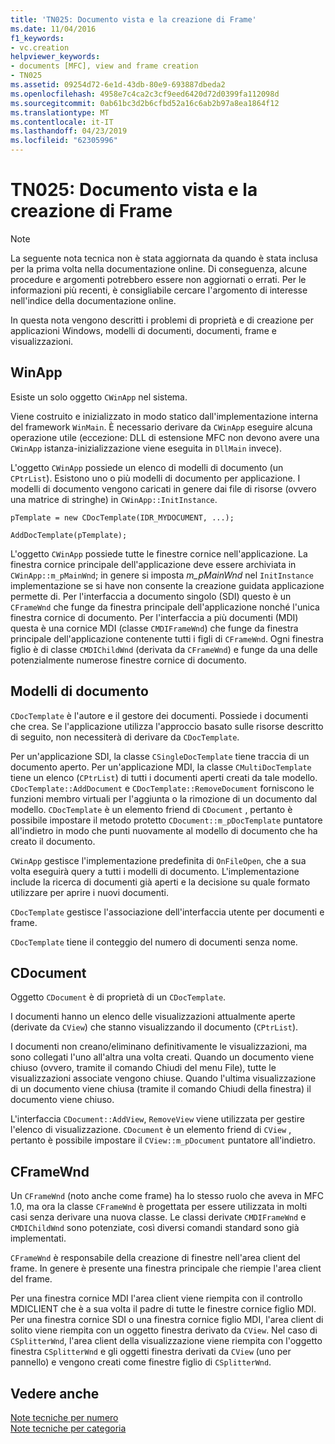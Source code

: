 ```yaml
---
title: 'TN025: Documento vista e la creazione di Frame'
ms.date: 11/04/2016
f1_keywords:
- vc.creation
helpviewer_keywords:
- documents [MFC], view and frame creation
- TN025
ms.assetid: 09254d72-6e1d-43db-80e9-693887dbeda2
ms.openlocfilehash: 4958e7c4ca2c3cf9eed6420d72d0399fa112098d
ms.sourcegitcommit: 0ab61bc3d2b6cfbd52a16c6ab2b97a8ea1864f12
ms.translationtype: MT
ms.contentlocale: it-IT
ms.lasthandoff: 04/23/2019
ms.locfileid: "62305996"
---
```

# <a name="tn025-document-view-and-frame-creation"></a>TN025: Documento vista e la creazione di Frame

> [!NOTE]
>  La seguente nota tecnica non è stata aggiornata da quando è stata inclusa per la prima volta nella documentazione online. Di conseguenza, alcune procedure e argomenti potrebbero essere non aggiornati o errati. Per le informazioni più recenti, è consigliabile cercare l'argomento di interesse nell'indice della documentazione online.

In questa nota vengono descritti i problemi di proprietà e di creazione per applicazioni Windows, modelli di documenti, documenti, frame e visualizzazioni.

## <a name="winapp"></a>WinApp

Esiste un solo oggetto `CWinApp` nel sistema.

Viene costruito e inizializzato in modo statico dall'implementazione interna del framework `WinMain`. È necessario derivare da `CWinApp` eseguire alcuna operazione utile (eccezione: DLL di estensione MFC non devono avere una `CWinApp` istanza-inizializzazione viene eseguita in `DllMain` invece).

L'oggetto `CWinApp` possiede un elenco di modelli di documento (un `CPtrList`). Esistono uno o più modelli di documento per applicazione. I modelli di documento vengono caricati in genere dai file di risorse (ovvero una matrice di stringhe) in `CWinApp::InitInstance`.

```
pTemplate = new CDocTemplate(IDR_MYDOCUMENT, ...);

AddDocTemplate(pTemplate);
```

L'oggetto `CWinApp` possiede tutte le finestre cornice nell'applicazione. La finestra cornice principale dell'applicazione deve essere archiviata in `CWinApp::m_pMainWnd`; in genere si imposta *m_pMainWnd* nel `InitInstance` implementazione se si have non consente la creazione guidata applicazione permette di. Per l'interfaccia a documento singolo (SDI) questo è un `CFrameWnd` che funge da finestra principale dell'applicazione nonché l'unica finestra cornice di documento. Per l'interfaccia a più documenti (MDI) questa è una cornice MDI (classe `CMDIFrameWnd`) che funge da finestra principale dell'applicazione contenente tutti i figli di `CFrameWnd`. Ogni finestra figlio è di classe `CMDIChildWnd` (derivata da `CFrameWnd`) e funge da una delle potenzialmente numerose finestre cornice di documento.

## <a name="doctemplates"></a>Modelli di documento

`CDocTemplate` è l'autore e il gestore dei documenti. Possiede i documenti che crea. Se l'applicazione utilizza l'approccio basato sulle risorse descritto di seguito, non necessiterà di derivare da `CDocTemplate`.

Per un'applicazione SDI, la classe `CSingleDocTemplate` tiene traccia di un documento aperto. Per un'applicazione MDI, la classe `CMultiDocTemplate` tiene un elenco (`CPtrList`) di tutti i documenti aperti creati da tale modello. `CDocTemplate::AddDocument` e `CDocTemplate::RemoveDocument` forniscono le funzioni membro virtuali per l'aggiunta o la rimozione di un documento dal modello. `CDocTemplate` è un elemento friend di `CDocument` , pertanto è possibile impostare il metodo protetto `CDocument::m_pDocTemplate` puntatore all'indietro in modo che punti nuovamente al modello di documento che ha creato il documento.

`CWinApp` gestisce l'implementazione predefinita di `OnFileOpen`, che a sua volta eseguirà query a tutti i modelli di documento. L'implementazione include la ricerca di documenti già aperti e la decisione su quale formato utilizzare per aprire i nuovi documenti.

`CDocTemplate` gestisce l'associazione dell'interfaccia utente per documenti e frame.

`CDocTemplate` tiene il conteggio del numero di documenti senza nome.

## <a name="cdocument"></a>CDocument

Oggetto `CDocument` è di proprietà di un `CDocTemplate`.

I documenti hanno un elenco delle visualizzazioni attualmente aperte (derivate da `CView`) che stanno visualizzando il documento (`CPtrList`).

I documenti non creano/eliminano definitivamente le visualizzazioni, ma sono collegati l'uno all'altra una volta creati. Quando un documento viene chiuso (ovvero, tramite il comando Chiudi del menu File), tutte le visualizzazioni associate vengono chiuse. Quando l'ultima visualizzazione di un documento viene chiusa (tramite il comando Chiudi della finestra) il documento viene chiuso.

L'interfaccia `CDocument::AddView`, `RemoveView` viene utilizzata per gestire l'elenco di visualizzazione. `CDocument` è un elemento friend di `CView` , pertanto è possibile impostare il `CView::m_pDocument` puntatore all'indietro.

## <a name="cframewnd"></a>CFrameWnd

Un `CFrameWnd` (noto anche come frame) ha lo stesso ruolo che aveva in MFC 1.0, ma ora la classe `CFrameWnd` è progettata per essere utilizzata in molti casi senza derivare una nuova classe. Le classi derivate `CMDIFrameWnd` e `CMDIChildWnd` sono potenziate, così diversi comandi standard sono già implementati.

`CFrameWnd` è responsabile della creazione di finestre nell'area client del frame. In genere è presente una finestra principale che riempie l'area client del frame.

Per una finestra cornice MDI l'area client viene riempita con il controllo MDICLIENT che è a sua volta il padre di tutte le finestre cornice figlio MDI. Per una finestra cornice SDI o una finestra cornice figlio MDI, l'area client di solito viene riempita con un oggetto finestra derivato da `CView`. Nel caso di `CSplitterWnd`, l'area client della visualizzazione viene riempita con l'oggetto finestra `CSplitterWnd` e gli oggetti finestra derivati da `CView` (uno per pannello) e vengono creati come finestre figlio di `CSplitterWnd`.

## <a name="see-also"></a>Vedere anche

[Note tecniche per numero](../mfc/technical-notes-by-number.md)<br/>
[Note tecniche per categoria](../mfc/technical-notes-by-category.md)
